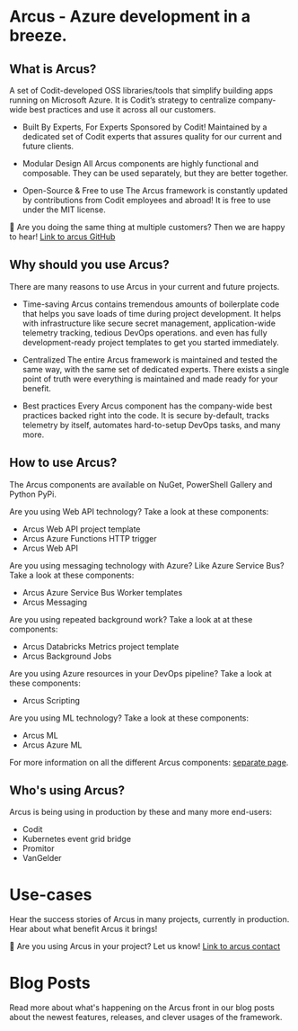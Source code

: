 # Arcus - Azure development in a breeze.

## What is Arcus?
A set of Codit-developed OSS libraries/tools that simplify building apps running on Microsoft Azure.
It is Codit’s strategy to centralize company-wide best practices and use it across all our customers.

* Built By Experts, For Experts
  Sponsored by Codit! Maintained by a dedicated set of Codit experts that assures quality for our current and future clients.

* Modular Design
  All Arcus components are highly functional and composable. They can be used separately, but they are better together.

* Open-Source & Free to use
  The Arcus framework is constantly updated by contributions from Codit employees and abroad!
  It is free to use under the MIT license.

🚩 Are you doing the same thing at multiple customers? Then we are happy to hear! [Link to arcus GitHub]()

## Why should you use Arcus?
There are many reasons to use Arcus in your current and future projects.

* Time-saving
  Arcus contains tremendous amounts of boilerplate code that helps you save loads of time during project development.
  It helps with infrastructure like secure secret management, application-wide telemetry tracking, tedious DevOps operations. and even has fully development-ready project templates to get you started immediately.

* Centralized
  The entire Arcus framework is maintained and tested the same way, with the same set of dedicated experts. There exists a single point of truth were everything is maintained and made ready for your benefit.

* Best practices
  Every Arcus component has the company-wide best practices backed right into the code. It is secure by-default, tracks telemetry by itself, automates hard-to-setup DevOps tasks, and many more.

## How to use Arcus?
The Arcus components are available on NuGet, PowerShell Gallery and Python PyPi.

Are you using Web API technology? Take a look at these components:
* Arcus Web API project template
* Arcus Azure Functions HTTP trigger
* Arcus Web API

Are you using messaging technology with Azure? Like Azure Service Bus? Take a look at these components:
* Arcus Azure Service Bus Worker templates
* Arcus Messaging

Are you using repeated background work? Take a look at at these components:
* Arcus Databricks Metrics project template
* Arcus Background Jobs

Are you using Azure resources in your DevOps pipeline? Take a look at these components:
* Arcus Scripting

Are you using ML technology? Take a look at these components:
* Arcus ML
* Arcus Azure ML

For more information on all the different Arcus components: [separate page]().

## Who's using Arcus?
Arcus is being using in production by these and many more end-users:

* Codit
* Kubernetes event grid bridge
* Promitor
* VanGelder

# Use-cases
Hear the success stories of Arcus in many projects, currently in production. Hear about what benefit Arcus it brings!

🚩  Are you using Arcus in your project? Let us know! [Link to arcus contact]()

# Blog Posts
Read more about what's happening on the Arcus front in our blog posts about the newest features, releases, and clever usages of the framework.